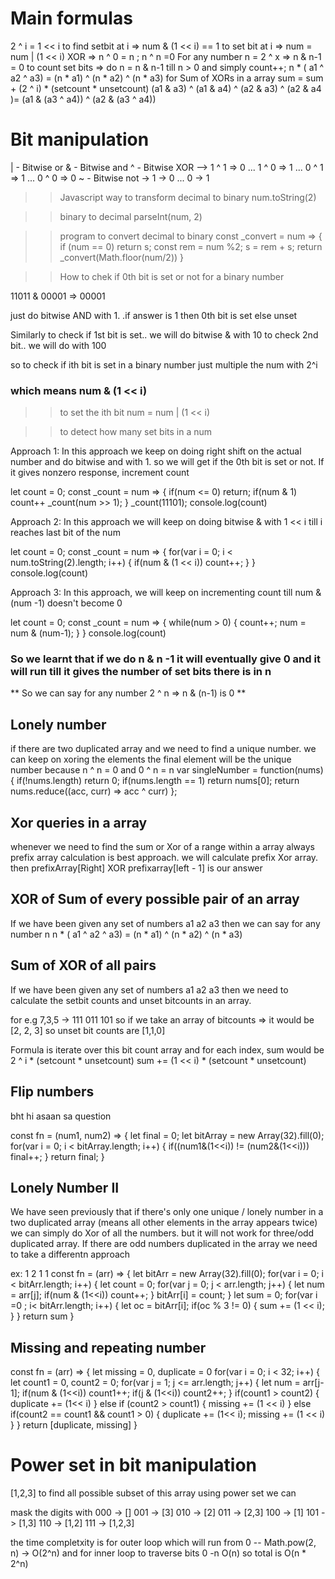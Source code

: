# Main formulas

2 ^ i = 1 << i
to find setbit at i => num & (1 << i) == 1
to set bit at i => num = num | (1 << i)
XOR => n ^ 0 = n ; n ^ n =0
For any number n = 2 ^ x => n & n-1 = 0
to count set bits => do n = n & n-1 till n > 0 and simply count++;
n * ( a1 ^ a2 ^ a3) = (n * a1) ^ (n * a2) ^ (n * a3)
for Sum of XORs in a array sum = sum + (2 ^ i) * (setcount * unsetcount)
(a1 & a3) ^ (a1 & a4) ^ (a2 & a3) ^ (a2 & a4 )= (a1 & (a3 ^ a4)) ^ (a2 & (a3 ^ a4))

# Bit manipulation

| - Bitwise or
& - Bitwise and
^ - Bitwise XOR --> 1 ^ 1 => 0 ... 1 ^ 0 => 1 ... 0 ^ 1 => 1 ... 0 ^ 0 => 0
~ - Bitwise not -> 1 -> 0 ... 0 -> 1 

>> Javascript way to transform decimal to binary 
num.toString(2)

>>binary to decimal 
parseInt(num, 2)

>> program to convert decimal to binary
const _convert = num => {
    if (num == 0) return s;
    const rem = num %2;
    s = rem + s;
    return _convert(Math.floor(num/2))
}

>> How to chek if 0th bit is set or not for a binary number

11011 & 00001 => 00001 

just do bitwise AND with 1. .if answer is 1 then 0th bit is set else unset

Similarly to check if 1st bit is set.. we will do bitwise & with 10
to check 2nd bit.. we will do with 100

so to check if ith bit is set in a binary number just multiple the num with 2^i

### which means num & (1 << i)

>> to set the ith bit 
num = num | (1 << i)

>> to detect how many set bits in a num

Approach 1: In this approach we keep on doing right shift on the actual number and do bitwise and with 1. so we will get if the 0th bit is set or not. If it gives nonzero response, increment count

let count = 0;
const _count = num => {
    if(num <= 0) return;
    if(num & 1) count++
    _count(num >> 1);
}
_count(11101);
console.log(count)

Approach 2: In this approach we will keep on doing bitwise & with 1 << i till i reaches last bit of the num

let count = 0;
const _count = num => {
    for(var i = 0; i < num.toString(2).length; i++) {
        if(num & (1 << i)) count++;
    }
}
console.log(count)

Approach 3: In this approach, we will keep on incrementing count till num & (num -1) doesn't become 0

let count = 0;
const _count = num => {
    while(num > 0) {
        count++;
        num = num & (num-1);
    }
}
console.log(count)

### So we learnt that if we do n & n -1 it will eventually give 0 and it will run till it gives the number of set bits there is in n

** So we can say for any number 2 ^ n => n & (n-1) is 0 **

## Lonely number
if there are two duplicated array and we need to find a unique number. we can keep on xoring the elements the final element will be the unique number
because n ^ n = 0  and  0 ^ n = n
var singleNumber = function(nums) {
    if(!nums.length) return 0;
    if(nums.length == 1) return nums[0];
    return nums.reduce((acc, curr) => acc ^ curr)
};

## Xor queries in a array
whenever we need to find the sum or Xor of a range within a array always prefix array calculation is best approach.
we will calculate prefix Xor array. then prefixArray[Right] XOR prefixarray[left - 1] is our answer

## XOR of Sum of every possible pair of an array
If we have been given any set of numbers a1 a2 a3
then we can say for any number n 
n * ( a1 ^ a2 ^ a3) = (n * a1) ^ (n * a2) ^ (n * a3)

## Sum of XOR of all pairs
If we have been given any set of numbers a1 a2 a3
then we need to calculate the setbit counts and unset bitcounts in an array. 

for e.g 7,3,5 -> 
111
011
101
so if we take an array of bitcounts => it would be [2, 2, 3]
so unset bit counts are [1,1,0]

Formula is iterate over this bit count array and for each index, sum would be 2 ^ i * (setcount * unsetcount)
sum += (1 << i) * (setcount * unsetcount)

## Flip numbers

bht hi asaan sa question

const fn = (num1, num2) => {
  let final = 0;
  let bitArray = new Array(32).fill(0);
  for(var i = 0; i < bitArray.length;  i++) {
    if((num1&(1<<i)) != (num2&(1<<i))) final++;
  }
  return final;
}

## Lonely Number II
We have seen previously that if there's only one unique / lonely number in a two duplicated array (means all other elements in the array appears twice) we can simply do Xor of all the numbers. 
but it will not work for three/odd duplicated array. If there are odd numbers duplicated in the array we need to take a differentn approach

ex: 1 2 1 1
const fn = (arr) => {
  let bitArr = new Array(32).fill(0);
  for(var i = 0; i < bitArr.length; i++) {
     let  count = 0;
     for(var j = 0; j < arr.length; j++) {
      let num = arr[j];
      if(num & (1<<i)) count++;
     }
     bitArr[i] = count;
  }
  let sum = 0;
  for(var i =0 ; i< bitArr.length; i++) {
    let oc = bitArr[i];
    if(oc % 3 != 0) {
      sum += (1 << i);
    }
  }
  return sum
}

## Missing and repeating number

const fn = (arr) => {
  let missing = 0, duplicate = 0
  for(var i = 0; i < 32; i++) {
     let  count1 = 0, count2 = 0;
     for(var j = 1; j <= arr.length; j++) {
      let num = arr[j-1];
      if(num & (1<<i)) count1++;
      if(j & (1<<i)) count2++;
     }
     if(count1 > count2) {
      duplicate += (1<< i)
     } else if (count2 > count1) {
      missing += (1 << i)
     } else if(count2 == count1 && count1 > 0) {
      duplicate += (1<< i);
      missing += (1 << i)
     }
  }
  return [duplicate, missing]
}

# Power set in bit manipulation
[1,2,3]
to find all possible subset of this array using power set we can 

mask the digits with 
000 -> []
001 -> [3]
010 -> [2]
011 -> [2,3]
100 -> [1]
101 -> [1,3]
110 -> [1,2]
111 -> [1,2,3]

the time completxity is for outer loop which will run from 0 -- Math.pow(2, n) -> O(2^n) and for inner loop to traverse bits  0 -n O(n)
so total is O(n * 2^n)
